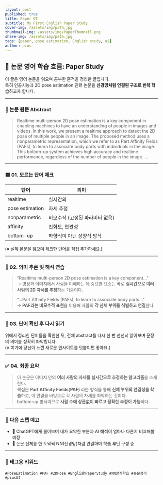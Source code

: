 ```yaml
---
layout: post
published: true
title: Paper OT
subtitle: My First English Paper Study
cover-img: /assets/img/path.jpg
thumbnail-img: /assets/img/PaperThumnail.png
share-img: /assets/img/path.jpg
tags: [paper, pose estimation, English study, ai]
author: pius
---
```


## 🧠 논문 영어 학습 흐름: Paper Study

이 글은 영어 논문을 읽으며 공부한 흔적을 정리한 글입니다.  
특히 인공지능과 2D pose estimation 관련 논문을 **신경망처럼 연결된 구조로 반복 학습**하고자 합니다.

---

### 📄 논문 원문 Abstract

> Realtime multi-person 2D pose estimation is a key component in enabling machines to have an understanding of people in images and videos. In this work, we present a realtime approach to detect the 2D pose of multiple people in an image. The proposed method uses a nonparametric representation, which we refer to as Part Affinity Fields (PAFs), to learn to associate body parts with individuals in the image. This bottom-up system achieves high accuracy and realtime performance, regardless of the number of people in the image. ...

---

### 🟨 01. 모르는 단어 체크

| 단어 | 의미 |
|------|------|
| realtime | 실시간의 |
| pose estimation | 자세 추정 |
| nonparametric | 비모수적 (고정된 파라미터 없음) |
| affinity | 친화도, 연관성 |
| bottom-up | 하향식이 아닌 상향식 방식 |

(※ 실제 본문을 읽으며 체크한 단어를 직접 추가하세요.)

---

### 🧠 02. 의미 추론 및 해석 연습

> “Realtime multi-person 2D pose estimation is a key component...”  
→ 영상과 이미지에서 사람을 이해하는 데 중요한 요소는 바로 **실시간으로 여러 사람의 2D 자세를 추정**하는 기술이다.

> “...Part Affinity Fields (PAFs), to learn to associate body parts...”  
→ **PAF라는 비모수적 표현**을 이용해 사람의 **각 신체 부위를 식별하고 연결**한다.

---

### 📘 03. 단어 확인 후 다시 읽기

위에서 정리한 단어들을 확인한 뒤, 전체 abstract를 다시 한 번 천천히 읽어보며 문장의 의미를 정확히 파악합니다.  
(※ 여기에 당신이 느낀 새로운 인사이트를 덧붙이면 좋아요.)

---

### ✅ 04. 최종 요약

> 이 논문은 이미지 안의 **여러 사람의 자세를 실시간으로 추정하는 알고리즘**을 소개한다.  
> 핵심은 **Part Affinity Fields(PAF)** 라는 방식을 통해 **신체 부위의 연결성을 학습**하고, 이 연결을 바탕으로 각 사람의 자세를 파악하는 것이다.  
> bottom-up 방식이므로 **사람 수에 상관없이 빠르고 정확한 추정이 가능**하다.

---

### 🔁 다음 스텝 예고

- 🤖 ChatGPT에게 물어보며 내가 요약한 부분과 AI 해석이 얼마나 다른지 비교해볼 예정
- 🧩 논문 전체를 한 토막씩 NN(신경망)처럼 연결하며 학습 루틴 구성 중

---

### 🧩 태그용 키워드

`#PoseEstimation #PAF #2DPose #EnglishPaperStudy #NN방식학습 #논문정리 #piusAI`
